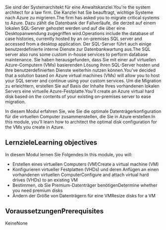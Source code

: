 <span data-ttu-id="3171e-101">Sie sind der Systemarchitekt für eine Anwaltskanzlei.</span><span class="sxs-lookup"><span data-stu-id="3171e-101">You're the system architect for a law firm.</span></span> <span data-ttu-id="3171e-102">Die Kanzlei hat Sie beauftragt, wichtige Systeme nach Azure zu migrieren.</span><span class="sxs-lookup"><span data-stu-id="3171e-102">The firm has asked you to migrate critical systems to Azure.</span></span> <span data-ttu-id="3171e-103">Dazu zählt die Datenbank der Fallverläufe, die derzeit auf einem lokalen SQL-Server gehostet werden und auf die über eine Desktopanwendung zugegriffen wird.</span><span class="sxs-lookup"><span data-stu-id="3171e-103">Operations include the database of case histories, currently hosted by an on-premises SQL server and accessed from a desktop application.</span></span> <span data-ttu-id="3171e-104">Der SQL-Server führt auch einige benutzerdefinierte interne Dienste zur Datenbankwartung aus.</span><span class="sxs-lookup"><span data-stu-id="3171e-104">The SQL server also runs some custom in-house services to perform database maintenance.</span></span> <span data-ttu-id="3171e-105">Sie haben herausgefunden, dass Sie mit einer auf virtuellen Azure-Computern (VMs) basierenden Lösung Ihren SQL-Server hosten und Ihre benutzerdefinierten Dienste weiterhin nutzen können.</span><span class="sxs-lookup"><span data-stu-id="3171e-105">You've decided that a solution based on Azure virtual machines (VMs) will allow you to host your SQL server and continue using your custom services.</span></span> <span data-ttu-id="3171e-106">Um die Migration zu erleichtern, erstellen Sie auf Basis der Inhalte Ihres vorhandenen lokalen Servers eine virtuelle Azure-Festplatte.</span><span class="sxs-lookup"><span data-stu-id="3171e-106">You'll create an Azure virtual hard disk based on the contents of your existing on-premises server to ease migration.</span></span>

<span data-ttu-id="3171e-107">In diesem Modul erfahren Sie, wie Sie die optimale Datenträgerkonfiguration für die virtuellen Computer zusammenstellen, die Sie in Azure erstellen.</span><span class="sxs-lookup"><span data-stu-id="3171e-107">In this module, you'll learn how to architect the optimal disk configuration for the VMs you create in Azure.</span></span>

## <a name="learning-objectives"></a><span data-ttu-id="3171e-108">Lernziele</span><span class="sxs-lookup"><span data-stu-id="3171e-108">Learning objectives</span></span>

<span data-ttu-id="3171e-109">In diesem Modul lernen Sie Folgendes:</span><span class="sxs-lookup"><span data-stu-id="3171e-109">In this module, you will:</span></span>

- <span data-ttu-id="3171e-110">Erstellen eines virtuellen Computers (VM)</span><span class="sxs-lookup"><span data-stu-id="3171e-110">Create a virtual machine (VM)</span></span>
- <span data-ttu-id="3171e-111">Konfigurieren virtueller Festplatten (VHDs) und deren Anfügen an einen vorhandenen virtuellen Computer</span><span class="sxs-lookup"><span data-stu-id="3171e-111">Configure and attach virtual hard drives (VHDs) to an existing VM</span></span>
- <span data-ttu-id="3171e-112">Bestimmen, ob Sie Premium-Datenträger benötigen</span><span class="sxs-lookup"><span data-stu-id="3171e-112">Determine whether you need premium disks</span></span>
- <span data-ttu-id="3171e-113">Ändern der Größe von Datenträgern für eine VM</span><span class="sxs-lookup"><span data-stu-id="3171e-113">Resize disks for a VM</span></span>

## <a name="prerequisites"></a><span data-ttu-id="3171e-114">Voraussetzungen</span><span class="sxs-lookup"><span data-stu-id="3171e-114">Prerequisites</span></span>  

<span data-ttu-id="3171e-115">Keine</span><span class="sxs-lookup"><span data-stu-id="3171e-115">None</span></span>